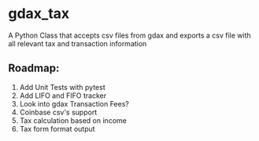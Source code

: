 # gdax_tax
A Python Class that accepts csv files from gdax and exports a csv file with all relevant tax and transaction information

## Roadmap:
1. Add Unit Tests with pytest
2. Add LIFO and FIFO tracker
3. Look into gdax Transaction Fees?
4. Coinbase csv's support
5. Tax calculation based on income
6. Tax form format output